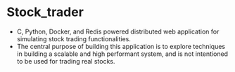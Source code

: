 # Stock_trader
* C, Python, Docker, and Redis powered distributed web application for simulating stock trading functionalities.
* The central purpose of building this application is to explore techniques in building a scalable and high performant system, and is not intentioned to be used for trading real stocks.
